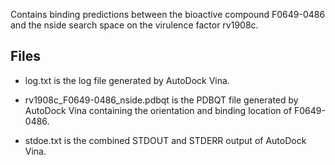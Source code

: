 Contains binding predictions between the bioactive compound F0649-0486 and the nside search space on the virulence factor rv1908c.

## Files

- log.txt is the log file generated by AutoDock Vina.

- rv1908c_F0649-0486_nside.pdbqt is the PDBQT file generated by AutoDock Vina containing the orientation and binding location of F0649-0486.

- stdoe.txt is the combined STDOUT and STDERR output of AutoDock Vina.

